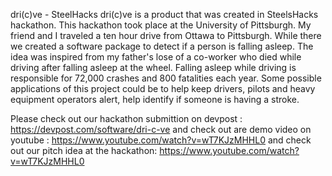 

dri(c)ve - SteelHacks
dri(c)ve is a product that was created in SteelsHacks hackathon. This hackathon took place at the University of Pittsburgh. My friend and I traveled a ten hour drive from Ottawa to Pittsburgh. While there we created a software package to detect if a person is falling asleep. The idea was inspired from my father's lose of a co-worker who died while driving after falling asleep at the wheel. Falling asleep while driving is responsible for 72,000 crashes and 800 fatalities each year. Some possible applications of this project could be to help keep drivers, pilots and heavy equipment operators alert, help identify if someone is having a stroke.

Please check out our hackathon submittion on devpost : https://devpost.com/software/dri-c-ve
and check out are demo video on youtube : https://www.youtube.com/watch?v=wT7KJzMHHL0
and check out our pitch idea at the hackathon: https://www.youtube.com/watch?v=wT7KJzMHHL0
